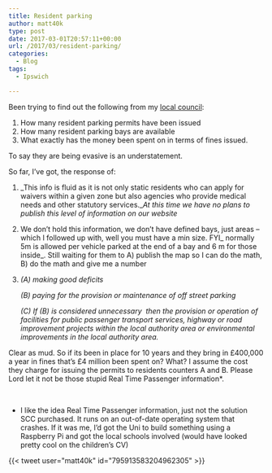 ```yaml
---
title: Resident parking
author: matt40k
type: post
date: 2017-03-01T20:57:11+00:00
url: /2017/03/resident-parking/
categories:
  - Blog
tags:
  - Ipswich

---
```

Been trying to find out the following from my <a href="https://www.ipswich.gov.uk/" target="_blank" rel="nofollow">local council</a>:

  1. How many resident parking permits have been issued
  2. How many resident parking bays are available
  3. What exactly has the money been spent on in terms of fines issued.

To say they are being evasive is an understatement.

So far, I&#8217;ve got, the response of:

  1. _This info is fluid as it is not only static residents who can apply for waivers within a given zone but also agencies who provide medical needs and other statutory services.__At this time we have no plans to publish this level of information on our website_
  2. We don&#8217;t hold this information, we don&#8217;t have defined bays, just areas &#8211; which I followed up with, well you must have a min size. FYI_ normally 5m is allowed per vehicle parked at the end of a bay and 6 m for those inside_. Still waiting for them to A) publish the map so I can do the math, B) do the math and give me a number
  3. _(A) making good deficits_
  
     _(B) paying for the provision or maintenance of off street parking_
  
     _(C) If (B) is considered unnecessary  then the provision or operation of facilities for public passenger transport services, highway or road improvement projects within the local authority area or environmental improvements in the local authority area._

Clear as mud. So if its been in place for 10 years and they bring in £400,000 a year in fines that&#8217;s £4 million been spent on? What? I assume the cost they charge for issuing the permits to residents counters A and B. Please Lord let it not be those stupid Real Time Passenger information*.

&nbsp;

* I like the idea Real Time Passenger information, just not the solution SCC purchased. It runs on an out-of-date operating system that crashes. If it was me, I&#8217;d got the Uni to build something using a Raspberry Pi and got the local schools involved (would have looked pretty cool on the children&#8217;s CV)

{{< tweet user="matt40k" id="795913583204962305" >}}

&nbsp;
